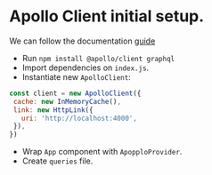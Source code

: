 # Apollo Client initial setup.

We can follow the documentation [guide](https://www.apollographql.com/docs/react/get-started/)

- Run `npm install @apollo/client graphql`
- Import dependencies on `index.js`.
- Instantiate new `ApolloClient`:
 ```js
 const client = new ApolloClient({
  cache: new InMemoryCache(),
  link: new HttpLink({
    uri: 'http://localhost:4000',
  }),
})
```
- Wrap `App` component with `ApopploProvider`.
- Create `queries` file.